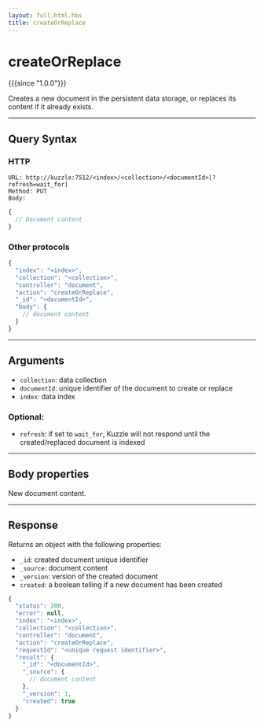 ```yaml
---
layout: full.html.hbs
title: createOrReplace
---
```


# createOrReplace

{{{since "1.0.0"}}}

Creates a new document in the persistent data storage, or replaces its content if it already exists.

---

## Query Syntax

### HTTP

```http
URL: http://kuzzle:7512/<index>/<collection>/<documentId>[?refresh=wait_for]
Method: PUT  
Body:
```

```js
{
  // Document content
}
```

### Other protocols

```js
{
  "index": "<index>",
  "collection": "<collection>",
  "controller": "document",
  "action": "createOrReplace",
  "_id": "<documentId>",    
  "body": {
    // document content
  }
}
```

---

## Arguments

* `collection`: data collection
* `documentId`: unique identifier of the document to create or replace
* `index`: data index

### Optional:

* `refresh`: if set to `wait_for`, Kuzzle will not respond until the created/replaced document is indexed

---

## Body properties

New document content.

---

## Response

Returns an object with the following properties:

* `_id`: created document unique identifier
* `_source`: document content
* `_version`: version of the created document
* `created`: a boolean telling if a new document has been created

```javascript
{
  "status": 200,
  "error": null,
  "index": "<index>",
  "collection": "<collection>",
  "controller": "document",
  "action": "createOrReplace",
  "requestId": "<unique request identifier>",
  "result": {
    "_id": "<documentId>",
    "_source": {
      // document content
    },
    "_version": 1, 
    "created": true
  }
}
```
